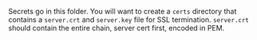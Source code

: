 Secrets go in this folder.  You will want to create a `certs` directory that contains a `server.crt` and `server.key` file for SSL termination.  `server.crt` should contain the entire chain, server cert first, encoded in PEM.
